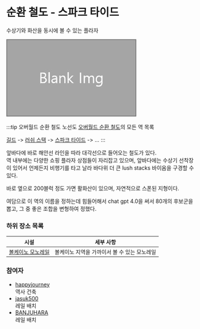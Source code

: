 # 순환 철도 - 스파크 타이드

수상기와 화산을 동시에 볼 수 있는 플라자

![asdf](../../asset/blank_img.jpg)

<!-- tag_target_open:frame:overworld_circular_rail -->
:::tip 오버월드 순환 철도 노선도
[오버월드 순환 철도](overworld_circular_railway.md)의 모든 역 목록

[길드](ocr_the_guild.md) -> [러쉬 스택](ocr_lush_stack.md) -> [스파크 타이드](ocr_spark_tide.md) -> ...
:::
<!-- tag_close -->


앞바다에 바로 해안선 라인을 따라 대각선으로 들어오는 철도가 있다.  
역 내부에는 다양한 쇼핑 플라자 상점들이 자리잡고 있으며, 
앞바다에는 수상기 선착장이 있어서 언제든지 비행기를 타고 날라 바다위 더 큰 lush stacks 바이옴을 구경할 수 있다.

바로 옆으로 200블럭 정도 가면 활화산이 있으며, 자연적으로 스폰된 지형이다. 

여담으로 이 역의 이름을 정하는데 힘들어해서 chat gpt 4.0을 써서 80개의 후보군을 뽑고, 그 중 좋은 조합을 변형하여 정했다.


<!-- ### 상위 장소 -->
<!-- tag_source_open:link_list:child_spot -->
<!-- tag_close -->

<!-- ### 하위 장소 목록 -->
<!-- tag_target_open:reverse_link_list:child_spot -->
<!-- tag_arg:preset:spots_inside -->
### 하위 장소 목록
|시설|세부 사항|
|---|---|
|[볼케이노 모노레일](volcano_monorail.md)|볼케이노 지역을 가까이서 볼 수 있는 모노레일|
<!-- tag_close -->


<!-- 보유 시설 목록 -->
<!-- tag_target_open:reverse_link_list:building_spot -->
<!-- tag_arg:preset:systems_inside -->
<!-- tag_close -->

### 참여자
<!-- tag_source_open:link_list:member_contribute -->
- [happyjourney](../members/happyjourney.md)  
역사 건축
- [jasuk500](../members/jasuk500.md)  
레일 배치
- [BANJUHARA](../members/BANJUHARA.md)  
레일 배치
<!-- tag_close-->